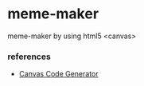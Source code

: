 # meme-maker
meme-maker by using html5 &lt;canvas&gt;

### references
- [Canvas Code Generator](https://aicode-weld.vercel.app/generators/canvas)
